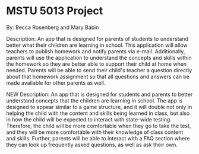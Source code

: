 # MSTU 5013 Project
By: Becca Rosenberg and Mary Babin

Description: An app that is designed for parents of students to understand better what their children are learning in school. This application will allow teachers to publish homework and notify parents via e-mail.  Additionally, parents will use the application to understand the concepts and skills within the homework so they are better able to support their child at home when needed. Parents will be able to send their child's teacher a question directly about that homework assignment so that all questions and answers can be made available for other parents as well.

NEW Description: An app that is designed for students and parents to better understand concepts that the children are learning in school. The app is designed to appear similar to a game structure, and it will double not only in helping the child with the content and skills being learned in class, but also in how the child will be expected to interact with state-wide testing. Therefore, the child will be more comfortable when they go to take the test, and they will be more comfortable with their knowledge of class content and skills. Further, parents will be able to interact with a FAQ section where they can look up frequently asked questions, as well as ask their own. 
